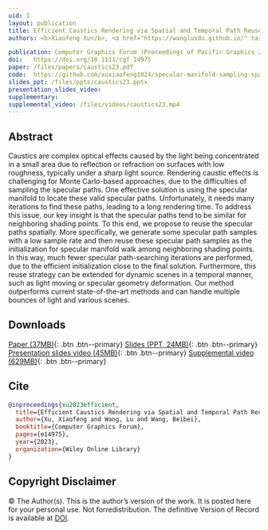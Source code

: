 ```yaml
---
uid: 1
layout: publication
title: Efficient Caustics Rendering via Spatial and Temporal Path Reuse
authors: <b>Xiaofeng Xu</b>, <a href="https://wanglusdu.github.io/" target="_blank">Lu Wang</a>, <a href="https://wangningbei.github.io/" target="_blank">Beibei Wang</a>

publication: Computer Graphics Forum (Proceedings of Pacific Graphics 2023)
doi:   https://doi.org/10.1111/cgf.14975
paper: /files/papers/caustics23.pdf
code:  https://github.com/xuxiaofeng1024/specular-manifold-sampling-spatiotemporal-reuse
slides_ppt: /files/ppts/caustics23.pptx
presentation_slides_video: 
supplementary:
supplemental_video: /files/videos/caustics23.mp4
---
```


## Abstract

Caustics are complex optical effects caused by the light being concentrated in a small area due to reflection or refraction on surfaces with low roughness, typically under a sharp light source. Rendering caustic effects is challenging for Monte Carlo-based approaches, due to the difficulties of sampling the specular paths. One effective solution is using the specular manifold to locate these valid specular paths. Unfortunately, it needs many iterations to find these paths, leading to a long rendering time. To address this issue, our key insight is that the specular paths tend to be similar for neighboring shading points. To this end, we propose to reuse the specular paths spatially. More specifically, we generate some specular path samples with a low sample rate and then reuse these specular path samples as the initialization for specular manifold walk among neighboring shading points. In this way, much fewer specular path-searching iterations are performed, due to the efficient initialization close to the final solution. Furthermore, this reuse strategy can be extended for dynamic scenes in a temporal manner, such as light moving or specular geometry deformation. Our method outperforms current state-of-the-art methods and can handle multiple bounces of light and various scenes.

## Downloads

[Paper (37MB)]({{page.paper}}){: .btn .btn--primary}
[Slides (PPT, 24MB)]({{page.slides_ppt}}){: .btn .btn--primary}
[Presentation slides video (45MB)]({{page.presentation_slides_video}}){: .btn .btn--primary}
[Supplemental video (629MB)]({{page.supplemental_video}}){: .btn .btn--primary}


<!--
## Videos
**Presentation slides video**
{% include video provider="google-drive" id="1KYr1M6VvAITp_PmoRZRk0wgqUIKcTeP5" %}

**Supplemental video**

{% include video provider="google-drive" id="1UkiWnzqS-3kgfQM8rFczyy1JW638jT87" %}
-->

## Cite

```bib
@inproceedings{xu2023efficient,
  title={Efficient Caustics Rendering via Spatial and Temporal Path Reuse},
  author={Xu, Xiaofeng and Wang, Lu and Wang, Beibei},
  booktitle={Computer Graphics Forum},
  pages={e14975},
  year={2023},
  organization={Wiley Online Library}
}
```
## Copyright Disclaimer
© The Author(s). This is the author’s version of the work. It is posted here for your personal use. Not forredistribution. The definitive Version of Record is available at <a href="{{page.doi}}">DOI</a>.

